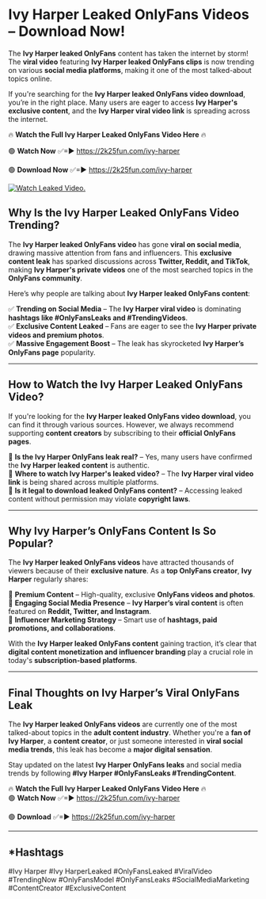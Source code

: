 # Ivy Harper Leaked OnlyFans Videos – Download Now!

The **Ivy Harper leaked OnlyFans** content has taken the internet by storm! The **viral video** featuring **Ivy Harper leaked OnlyFans clips** is now trending on various **social media platforms**, making it one of the most talked-about topics online.  

If you're searching for the **Ivy Harper leaked OnlyFans video download**, you’re in the right place. Many users are eager to access **Ivy Harper's exclusive content**, and the **Ivy Harper viral video link** is spreading across the internet.  

🔥 **Watch the Full Ivy Harper Leaked OnlyFans Video Here** 🔥  

🟢 **Watch Now** ✅=► https://2k25fun.com/ivy-harper

🟢 **Download Now** ✅=► https://2k25fun.com/ivy-harper

[![Watch Leaked Video.](https://miro.medium.com/v2/resize:fit:828/format:webp/1*cilzJN44JGOrTw9NJCrNHA.gif "Watch Leaked Video")](https://2k25fun.com/ivy-harper)

## **Why Is the Ivy Harper Leaked OnlyFans Video Trending?**  

The **Ivy Harper leaked OnlyFans video** has gone **viral on social media**, drawing massive attention from fans and influencers. This **exclusive content leak** has sparked discussions across **Twitter, Reddit, and TikTok**, making **Ivy Harper's private videos** one of the most searched topics in the **OnlyFans community**.  

Here’s why people are talking about **Ivy Harper leaked OnlyFans content**:  

✅ **Trending on Social Media** – The **Ivy Harper viral video** is dominating **hashtags like #OnlyFansLeaks and #TrendingVideos**.  
✅ **Exclusive Content Leaked** – Fans are eager to see the **Ivy Harper private videos and premium photos**.  
✅ **Massive Engagement Boost** – The leak has skyrocketed **Ivy Harper’s OnlyFans page** popularity.  

---

## **How to Watch the Ivy Harper Leaked OnlyFans Video?**  

If you're looking for the **Ivy Harper leaked OnlyFans video download**, you can find it through various sources. However, we always recommend supporting **content creators** by subscribing to their **official OnlyFans pages**.  

🔹 **Is the Ivy Harper OnlyFans leak real?** – Yes, many users have confirmed the **Ivy Harper leaked content** is authentic.  
🔹 **Where to watch Ivy Harper's leaked video?** – The **Ivy Harper viral video link** is being shared across multiple platforms.  
🔹 **Is it legal to download leaked OnlyFans content?** – Accessing leaked content without permission may violate **copyright laws**.  

---

## **Why Ivy Harper’s OnlyFans Content Is So Popular?**  

The **Ivy Harper leaked OnlyFans videos** have attracted thousands of viewers because of their **exclusive nature**. As a **top OnlyFans creator**, **Ivy Harper** regularly shares:  

📌 **Premium Content** – High-quality, exclusive **OnlyFans videos and photos**.  
📌 **Engaging Social Media Presence** – **Ivy Harper’s viral content** is often featured on **Reddit, Twitter, and Instagram**.  
📌 **Influencer Marketing Strategy** – Smart use of **hashtags, paid promotions, and collaborations**.  

With the **Ivy Harper leaked OnlyFans content** gaining traction, it’s clear that **digital content monetization and influencer branding** play a crucial role in today's **subscription-based platforms**.  

---

## **Final Thoughts on Ivy Harper’s Viral OnlyFans Leak**  

The **Ivy Harper leaked OnlyFans videos** are currently one of the most talked-about topics in the **adult content industry**. Whether you're a **fan of Ivy Harper**, a **content creator**, or just someone interested in **viral social media trends**, this leak has become a **major digital sensation**.  

Stay updated on the latest **Ivy Harper OnlyFans leaks** and social media trends by following **#Ivy Harper #OnlyFansLeaks #TrendingContent**.  

🔥 **Watch the Full Ivy Harper Leaked OnlyFans Video Here** 🔥  
🟢 **Watch Now** ✅=► https://2k25fun.com/ivy-harper

🟢 **Download** ✅=► https://2k25fun.com/ivy-harper

---

## *Hashtags
#Ivy Harper #Ivy HarperLeaked #OnlyFansLeaked #ViralVideo #TrendingNow #OnlyFansModel #OnlyFansLeaks #SocialMediaMarketing #ContentCreator #ExclusiveContent  